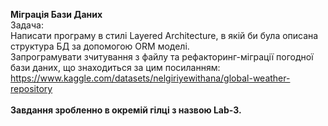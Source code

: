 **Міграція Бази Даних**<br>
Задача:<br>
Написати програму в стилі Layered Architecture, в якій би була описана структура БД за допомогою ORM моделі.<br> 
Запрограмувати зчитування з файлу та рефакторинг-міграції погодної бази даних, що знаходиться за цим посиланням:<br>
https://www.kaggle.com/datasets/nelgiriyewithana/global-weather-repository<br>
<br>
**Завдання зробленно в окремій гілці з назвою Lab-3.**

